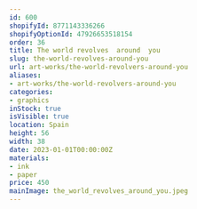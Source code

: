 ```yaml
---
id: 600
shopifyId: 8771143336266
shopifyOptionId: 47926653518154
order: 36
title: The world revolves  around  you
slug: the-world-revolves-around-you
url: art-works/the-world-revolvers-around-you
aliases:
- art-works/the-world-revolvers-around-you
categories:
- graphics
inStock: true
isVisible: true
location: Spain
height: 56
width: 38
date: 2023-01-01T00:00:00Z
materials:
- ink
- paper
price: 450
mainImage: the_world_revolves_around_you.jpeg
---
```

